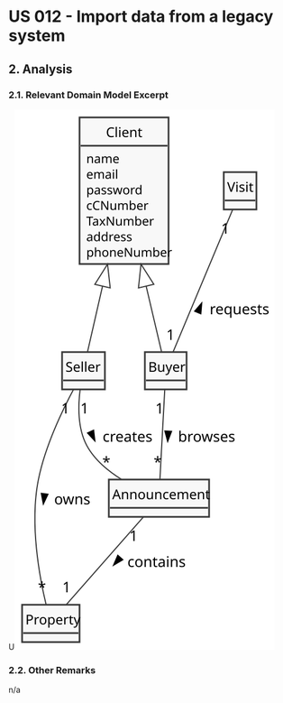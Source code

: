 # US 012 - Import data from a legacy system

## 2. Analysis

### 2.1. Relevant Domain Model Excerpt 

U![Domain Model](svg/us012-domain-model-excerpt.svg)

### 2.2. Other Remarks

n/a